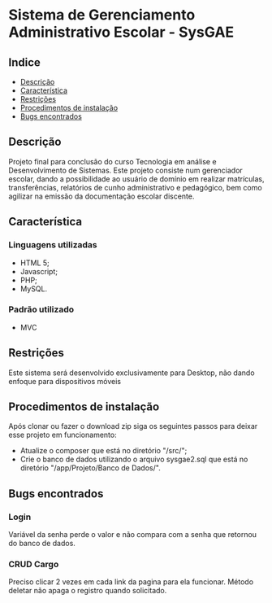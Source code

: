 # Sistema de Gerenciamento Administrativo Escolar - SysGAE

## Indice
- [Descrição](#Descriçao)
- [Característica](#Característica)
- [Restrições](#Restrições)
- [Procedimentos de instalação](#Procedimentos-de-instalação)
- [Bugs encontrados](#Bugs-encontrados)

## Descrição
Projeto final para conclusão do curso Tecnologia em análise e Desenvolvimento de Sistemas.
Este projeto consiste num gerenciador escolar, dando a possibilidade ao usuário de domínio em realizar matrículas, transferências, relatórios de cunho administrativo e pedagógico, bem como agilizar na emissão da documentação escolar discente.


## Característica

### Linguagens utilizadas
* HTML 5;
* Javascript;
* PHP;
* MySQL.

### Padrão utilizado
* MVC


## Restrições
Este sistema será desenvolvido exclusivamente para Desktop, não dando enfoque para dispositivos móveis

## Procedimentos de instalação
Após clonar ou fazer o download zip siga os seguintes passos para deixar esse projeto em funcionamento:

* Atualize o composer que está no diretório "/src/";
* Crie o banco de dados utilizando o arquivo sysgae2.sql que está no diretório "/app/Projeto/Banco de Dados/".


## Bugs encontrados

### Login
Variável da senha perde o valor e não compara com a senha que retornou do banco de dados.

### CRUD Cargo
Preciso clicar 2 vezes em cada link da pagina para ela funcionar.
Método deletar não apaga o registro quando solicitado.